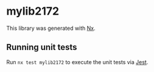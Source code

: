 # mylib2172

This library was generated with [Nx](https://nx.dev).

## Running unit tests

Run `nx test mylib2172` to execute the unit tests via [Jest](https://jestjs.io).

